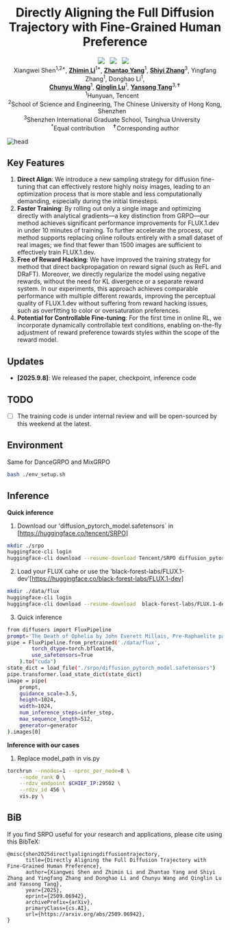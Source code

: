 <div align=“center” style=“font-family: charter;”>
<h1 align="center">Directly Aligning the Full Diffusion Trajectory with Fine-Grained Human Preference </h1>
<div align="center">
  <a href='https://arxiv.org/abs/2509.06942'><img src='https://img.shields.io/badge/ArXiv-red?logo=arxiv'></a>  &nbsp;
  <a href='https://huggingface.co/tencent/SRPO/'><img src='https://img.shields.io/badge/Model-blue?logo=huggingface'></a> &nbsp; 
  <a href='https://tencent.github.io/srpo-project-page/'><img src='https://img.shields.io/badge/%F0%9F%92%BB_Project-SRPO-blue'></a> &nbsp;
</div>
<div align="center">
  Xiangwei Shen<sup>1,2*</sup>,
  <a href="https://scholar.google.com/citations?user=Lnr1FQEAAAAJ&hl=zh-CN" target="_blank"><b>Zhimin Li</b></a><sup>1*</sup>,
  <a href="https://scholar.google.com.hk/citations?user=Fz3X5FwAAAAJ" target="_blank"><b>Zhantao Yang</b></a><sup>1</sup>, 
  <a href="https://shiyi-zh0408.github.io/" target="_blank"><b>Shiyi Zhang</b></a><sup>3</sup>,
  Yingfang Zhang<sup>1</sup>,
  Donghao Li<sup>1</sup>,
  <br>
  <a href="https://scholar.google.com/citations?user=VXQV5xwAAAAJ&hl=en" target="_blank"><b>Chunyu Wang</b></a><sup>1</sup>,
  <a href="https://openreview.net/profile?id=%7EQinglin_Lu2" target="_blank"><b>Qinglin Lu</b></a><sup>1</sup>,
  <a href="https://andytang15.github.io" target="_blank"><b>Yansong Tang</b></a><sup>3,✝</sup>
</div>
<div align="center">
  <sup>1</sup>Hunyuan, Tencent 
  <br>
  <sup>2</sup>School of Science and Engineering, The Chinese University of Hong Kong, Shenzhen 
  <br>
  <sup>3</sup>Shenzhen International Graduate School, Tsinghua University 
  <br>
  <sup>*</sup>Equal contribution 
  <sup>✝</sup>Corresponding author
</div>

![head](assets/head.jpg)

## Key Features
1. **Direct Align**: We introduce a new sampling strategy for diffusion fine-tuning that can effectively restore highly noisy images, leading to an optimization process that is more stable and less computationally demanding, especially during the initial timesteps.
2. **Faster Training**:   By rolling out only a single image and optimizing directly with analytical gradients—a key distinction from GRPO—our method achieves significant performance improvements for FLUX.1.dev in under 10 minutes of training. To further accelerate the process, our method supports replacing online rollouts entirely with a small dataset of real images; we find that fewer than 1500 images are sufficient to effectively train FLUX.1.dev.
3. **Free of Reward Hacking**: We have improved the training strategy for method that direct backpropagation on reward signal (such as ReFL and DRaFT). Moreover, we directly regularize the model using negative rewards, without the need for KL divergence or a separate reward system. In our experiments, this approach achieves comparable performance with multiple different rewards, improving the perceptual quality of FLUX.1.dev without suffering from reward hacking issues, such as overfitting to color or oversaturation preferences.
4. **Potential for Controllable Fine-tuning**: For the first time in online RL, we incorporate dynamically controllable text conditions, enabling on-the-fly adjustment of reward preference towards styles within the scope of the reward model.

## Updates

- __[2025.9.8]__:  We released the paper, checkpoint, inference code

##  TODO
- [ ] The training code is under internal review and will be open-sourced by this weekend at the latest.
## Environment
Same for DanceGRPO and MixGRPO
```bash
bash ./env_setup.sh 
```
## Inference
**Quick inference**
1. Download our 'diffusion_pytorch_model.safetensors` in [https://huggingface.co/tencent/SRPO]
```bash
mkdir ./srpo
huggingface-cli login
huggingface-cli download --resume-download Tencent/SRPO diffusion_pytorch_model.safetensors --local-dir ./srpo/
```
2. Load your FLUX cahe or use the 'black-forest-labs/FLUX.1-dev'[https://huggingface.co/black-forest-labs/FLUX.1-dev]
```bash
mkdir ./data/flux
huggingface-cli login
huggingface-cli download --resume-download  black-forest-labs/FLUX.1-dev --local-dir ./data/flux
```
3. Quick inference
```bash
from diffusers import FluxPipeline
prompt='The Death of Ophelia by John Everett Millais, Pre-Raphaelite painting, Ophelia floating in a river surrounded by flowers, detailed natural elements, melancholic and tragic atmosphere'
pipe = FluxPipeline.from_pretrained('./data/flux',
        torch_dtype=torch.bfloat16,
        use_safetensors=True
    ).to("cuda")
state_dict = load_file("./srpo/diffusion_pytorch_model.safetensors")
pipe.transformer.load_state_dict(state_dict)
image = pipe(
    prompt,
    guidance_scale=3.5,
    height=1024,
    width=1024,
    num_inference_steps=infer_step,
    max_sequence_length=512,
    generator=generator
).images[0]
```

**Inference with our cases**
1. Replace model_path in vis.py
```bash
torchrun --nnodes=1 --nproc_per_node=8 \
    --node_rank 0 \
    --rdzv_endpoint $CHIEF_IP:29502 \
    --rdzv_id 456 \
    vis.py \
```
## BiB
If you find SRPO useful for your research and applications, please cite using this BibTeX:
```
@misc{shen2025directlyaligningdiffusiontrajectory,
      title={Directly Aligning the Full Diffusion Trajectory with Fine-Grained Human Preference}, 
      author={Xiangwei Shen and Zhimin Li and Zhantao Yang and Shiyi Zhang and Yingfang Zhang and Donghao Li and Chunyu Wang and Qinglin Lu and Yansong Tang},
      year={2025},
      eprint={2509.06942},
      archivePrefix={arXiv},
      primaryClass={cs.AI},
      url={https://arxiv.org/abs/2509.06942}, 
}
```
